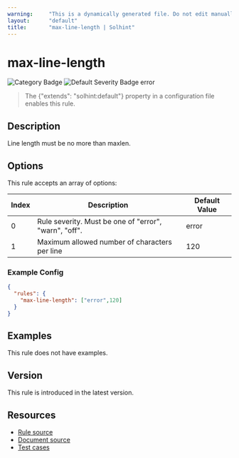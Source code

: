 ```yaml
---
warning:     "This is a dynamically generated file. Do not edit manually."
layout:      "default"
title:       "max-line-length | Solhint"
---
```


# max-line-length
![Category Badge](https://img.shields.io/badge/-Best%20Practice%20Rules-informational)
![Default Severity Badge error](https://img.shields.io/badge/Default%20Severity-error-red)
> The {"extends": "solhint:default"} property in a configuration file enables this rule.


## Description
Line length must be no more than maxlen.

## Options
This rule accepts an array of options:

| Index | Description                                           | Default Value |
| ----- | ----------------------------------------------------- | ------------- |
| 0     | Rule severity. Must be one of "error", "warn", "off". | error         |
| 1     | Maximum allowed number of characters per line         | 120           |


### Example Config
```json
{
  "rules": {
    "max-line-length": ["error",120]
  }
}
```


## Examples
This rule does not have examples.

## Version
This rule is introduced in the latest version.

## Resources
- [Rule source](https://github.com/protofire/solhint/blob/master/lib/rules/best-practices/max-line-length.js)
- [Document source](https://github.com/protofire/solhint/blob/master/docs/rules/best-practices/max-line-length.md)
- [Test cases](https://github.com/protofire/solhint/blob/master/test/rules/best-practices/max-line-length.js)
